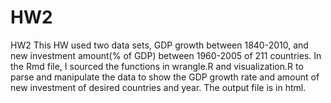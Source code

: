 # HW2
HW2
This HW used two data sets, GDP growth between 1840-2010, and new investment amount(% of GDP) between 1960-2005 of 211 countries. In the Rmd file, I sourced the functions in wrangle.R and visualization.R to parse and manipulate the data to show the GDP growth rate and amount of new investment of desired countries and year. The output file is in html.
